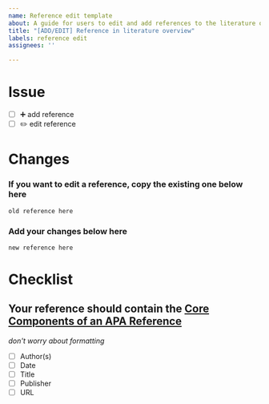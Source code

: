```yaml
---
name: Reference edit template
about: A guide for users to edit and add references to the literature overview
title: "[ADD/EDIT] Reference in literature overview"
labels: reference edit
assignees: ''

---
```


# Issue
- [ ] :heavy_plus_sign: add reference 
- [ ] :pencil2: edit reference

# Changes
### If you want to edit a reference, copy the existing one below here
` old reference here `
### Add your changes below here
` new reference here `

# Checklist
## Your reference should contain the [Core Components of an APA Reference](https://www.mendeley.com/guides/apa-citation-guide/)
_don't worry about formatting_

- [ ] Author(s)
- [ ] Date
- [ ] Title
- [ ] Publisher
- [ ] URL